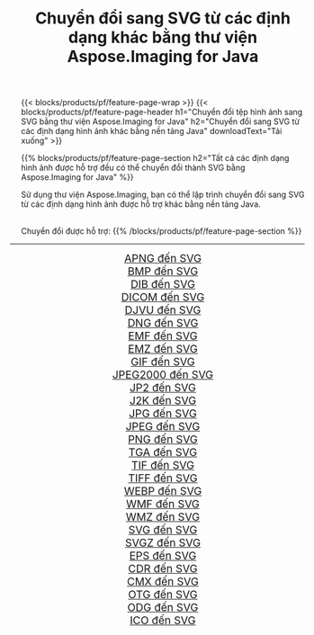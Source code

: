 ﻿---
title: Chuyển đổi sang SVG từ các định dạng khác bằng thư viện Aspose.Imaging for Java 
weight: 3920
url: /vi/java/conversion/to/svg 
lang: vi
langdirlevel: 2
locales: zh-hans,ja,it,ru,de,es,fr,nl,id,lt,pl,pt,vi,tr,ko,zh-hant,ar,hi,th,sv,cs,uk,he
description: Sử dụng Aspose.Imaging, bạn có thể chuyển đổi sang SVG từ các định dạng khác bằng Java
---

{{< blocks/products/pf/feature-page-wrap >}}
{{< blocks/products/pf/feature-page-header h1="Chuyển đổi tệp hình ảnh sang SVG bằng thư viện Aspose.Imaging for Java" h2="Chuyển đổi sang SVG từ các định dạng hình ảnh khác bằng nền tảng Java" downloadText="Tải xuống" >}}


{{% blocks/products/pf/feature-page-section  h2="Tất cả các định dạng hình ảnh được hỗ trợ đều có thể chuyển đổi thành SVG bằng Aspose.Imaging for Java" %}}
<p align=justify>Sử dụng thư viện Aspose.Imaging, bạn có thể lập trình chuyển đổi sang SVG từ các định dạng hình ảnh được hỗ trợ khác bằng nền tảng Java.</p>
<br/>
Chuyển đổi được hỗ trợ:
{{% /blocks/products/pf/feature-page-section %}}
<div class="container-fluid productfamilypage bg-gray">
    <div class="convertypes bg-gray agp-content section">
        <div class="container">
		<hr style="margin-left:-20px;"/>
		<div class="row other-converters" style="gap: 10px;font-size: 19px;text-align:center;">
		    <div class='col-md-2 other-converter remove-lp remove-rp'><a href="/imaging/vi/java/conversion/apng-to-svg" style="padding:15px;">APNG đến SVG</a></div>
<div class='col-md-2 other-converter remove-lp remove-rp'><a href="/imaging/vi/java/conversion/bmp-to-svg" style="padding:15px;">BMP đến SVG</a></div>
<div class='col-md-2 other-converter remove-lp remove-rp'><a href="/imaging/vi/java/conversion/dib-to-svg" style="padding:15px;">DIB đến SVG</a></div>
<div class='col-md-2 other-converter remove-lp remove-rp'><a href="/imaging/vi/java/conversion/dicom-to-svg" style="padding:15px;">DICOM đến SVG</a></div>
<div class='col-md-2 other-converter remove-lp remove-rp'><a href="/imaging/vi/java/conversion/djvu-to-svg" style="padding:15px;">DJVU đến SVG</a></div>
<div class='col-md-2 other-converter remove-lp remove-rp'><a href="/imaging/vi/java/conversion/dng-to-svg" style="padding:15px;">DNG đến SVG</a></div>
<div class='col-md-2 other-converter remove-lp remove-rp'><a href="/imaging/vi/java/conversion/emf-to-svg" style="padding:15px;">EMF đến SVG</a></div>
<div class='col-md-2 other-converter remove-lp remove-rp'><a href="/imaging/vi/java/conversion/emz-to-svg" style="padding:15px;">EMZ đến SVG</a></div>
<div class='col-md-2 other-converter remove-lp remove-rp'><a href="/imaging/vi/java/conversion/gif-to-svg" style="padding:15px;">GIF đến SVG</a></div>
<div class='col-md-2 other-converter remove-lp remove-rp'><a href="/imaging/vi/java/conversion/jpeg2000-to-svg" style="padding:15px;">JPEG2000 đến SVG</a></div>
<div class='col-md-2 other-converter remove-lp remove-rp'><a href="/imaging/vi/java/conversion/jp2-to-svg" style="padding:15px;">JP2 đến SVG</a></div>
<div class='col-md-2 other-converter remove-lp remove-rp'><a href="/imaging/vi/java/conversion/j2k-to-svg" style="padding:15px;">J2K đến SVG</a></div>
<div class='col-md-2 other-converter remove-lp remove-rp'><a href="/imaging/vi/java/conversion/jpg-to-svg" style="padding:15px;">JPG đến SVG</a></div>
<div class='col-md-2 other-converter remove-lp remove-rp'><a href="/imaging/vi/java/conversion/jpeg-to-svg" style="padding:15px;">JPEG đến SVG</a></div>
<div class='col-md-2 other-converter remove-lp remove-rp'><a href="/imaging/vi/java/conversion/png-to-svg" style="padding:15px;">PNG đến SVG</a></div>
<div class='col-md-2 other-converter remove-lp remove-rp'><a href="/imaging/vi/java/conversion/tga-to-svg" style="padding:15px;">TGA đến SVG</a></div>
<div class='col-md-2 other-converter remove-lp remove-rp'><a href="/imaging/vi/java/conversion/tif-to-svg" style="padding:15px;">TIF đến SVG</a></div>
<div class='col-md-2 other-converter remove-lp remove-rp'><a href="/imaging/vi/java/conversion/tiff-to-svg" style="padding:15px;">TIFF đến SVG</a></div>
<div class='col-md-2 other-converter remove-lp remove-rp'><a href="/imaging/vi/java/conversion/webp-to-svg" style="padding:15px;">WEBP đến SVG</a></div>
<div class='col-md-2 other-converter remove-lp remove-rp'><a href="/imaging/vi/java/conversion/wmf-to-svg" style="padding:15px;">WMF đến SVG</a></div>
<div class='col-md-2 other-converter remove-lp remove-rp'><a href="/imaging/vi/java/conversion/wmz-to-svg" style="padding:15px;">WMZ đến SVG</a></div>
<div class='col-md-2 other-converter remove-lp remove-rp'><a href="/imaging/vi/java/conversion/svg-to-svg" style="padding:15px;">SVG đến SVG</a></div>
<div class='col-md-2 other-converter remove-lp remove-rp'><a href="/imaging/vi/java/conversion/svgz-to-svg" style="padding:15px;">SVGZ đến SVG</a></div>
<div class='col-md-2 other-converter remove-lp remove-rp'><a href="/imaging/vi/java/conversion/eps-to-svg" style="padding:15px;">EPS đến SVG</a></div>
<div class='col-md-2 other-converter remove-lp remove-rp'><a href="/imaging/vi/java/conversion/cdr-to-svg" style="padding:15px;">CDR đến SVG</a></div>
<div class='col-md-2 other-converter remove-lp remove-rp'><a href="/imaging/vi/java/conversion/cmx-to-svg" style="padding:15px;">CMX đến SVG</a></div>
<div class='col-md-2 other-converter remove-lp remove-rp'><a href="/imaging/vi/java/conversion/otg-to-svg" style="padding:15px;">OTG đến SVG</a></div>
<div class='col-md-2 other-converter remove-lp remove-rp'><a href="/imaging/vi/java/conversion/odg-to-svg" style="padding:15px;">ODG đến SVG</a></div>
<div class='col-md-2 other-converter remove-lp remove-rp'><a href="/imaging/vi/java/conversion/ico-to-svg" style="padding:15px;">ICO đến SVG</a></div>
                </div>
        </div>
    </div>
</div>
<br/>

